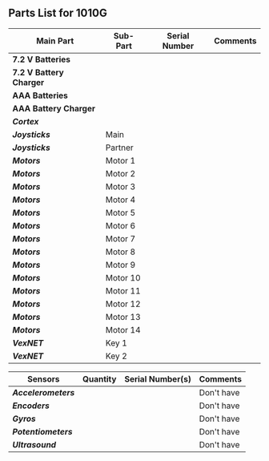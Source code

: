 ## Parts List for 1010G

Main Part                 | Sub-Part             | Serial Number        | Comments
------------------------- | -------------------- | -------------------- | --------------------
**7.2 V Batteries**       |                      |                      |   
**7.2 V Battery Charger** |                      |                      |
**AAA Batteries**         |                      |                      |
**AAA Battery Charger**   |                      |                      |
**_Cortex_**              |                      |                      |  
**_Joysticks_**           | Main                 |                      |  
**_Joysticks_**           | Partner              |                      |  
**_Motors_**              | Motor 1              |                      |   
**_Motors_**              | Motor 2              |                      | 
**_Motors_**              | Motor 3              |                      | 
**_Motors_**              | Motor 4              |                      | 
**_Motors_**              | Motor 5              |                      | 
**_Motors_**              | Motor 6              |                      | 
**_Motors_**              | Motor 7              |                      | 
**_Motors_**              | Motor 8              |                      | 
**_Motors_**              | Motor 9              |                      | 
**_Motors_**              | Motor 10             |                      | 
**_Motors_**              | Motor 11             |                      | 
**_Motors_**              | Motor 12             |                      | 
**_Motors_**              | Motor 13             |                      | 
**_Motors_**              | Motor 14             |                      | 
**_VexNET_**              | Key 1                |                      |  
**_VexNET_**              | Key 2                |                      |  


Sensors                | Quantity     | Serial Number(s)     | Comments
---------------------- | ------------ | -------------------- | --------------------
**_Accelerometers_**   |              |                      |  Don't have
**_Encoders_**         |              |                      |  Don't have
**_Gyros_**            |              |                      |  Don't have
**_Potentiometers_**   |              |                      |  Don't have
**_Ultrasound_**       |              |                      |  Don't have

